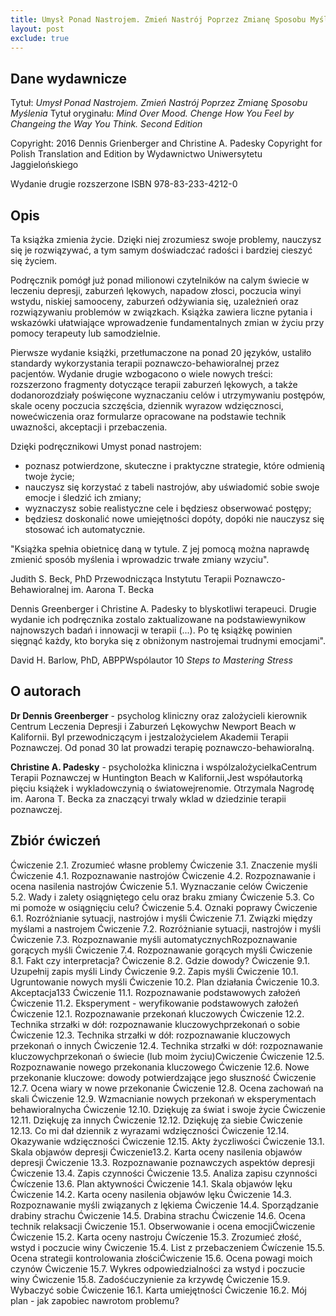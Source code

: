 ```yaml
---
title: Umysł Ponad Nastrojem. Zmień Nastrój Poprzez Zmianę Sposobu Myślenia
layout: post
exclude: true
---
```


## Dane wydawnicze

Tytuł: *Umysł Ponad Nastrojem. Zmień Nastrój Poprzez Zmianę Sposobu Myślenia*
Tytuł oryginału: *Mind Over Mood. Chenge How You Feel by Changeing the Way You Think. Second Edition*

Copyright: 2016 Dennis Grienberger and Christine A. Padesky
Copyright for Polish Translation and Edition by Wydawnictwo Uniwersytetu Jaggielońskiego

Wydanie drugie rozszerzone
ISBN 978-83-233-4212-0

## Opis

Ta książka zmienia życie. Dzięki niej zrozumiesz swoje problemy, nauczysz się je rozwiązywać, a tym samym doświadczać radości i bardziej cieszyć się życiem.

Podręcznik pomógł już ponad milionowi czytelników na calym świecie w leczeniu depresji, zaburzeń lękowych, napadow złosci, poczucia winyi wstydu, niskiej samooceny, zaburzeń odżywiania się, uzależnień oraz rozwiązywaniu problemów w związkach. Książka zawiera liczne pytania i wskazówki ułatwiające wprowadzenie fundamentalnych zmian w życiu przy pomocy terapeuty lub samodzielnie.

Pierwsze wydanie książki, przetłumaczone na ponad 20 języków, ustaliło standardy wykorzystania terapii poznawczo-behawioralnej przez
pacjentów. Wydanie drugie wzbogacono o wiele nowych treści: rozszerzono fragmenty dotyczące terapii zaburzeń lękowych, a także dodanorozdziały poświęcone wyznaczaniu celów i utrzymywaniu postępów, skale oceny poczucia szczęścia, dziennik wyrazow wdzięcznosci, nowećwiczenia oraz formularze opracowane na podstawie technik uwaznošci, akceptacji i przebaczenia.

Dzięki podręcznikowi Umyst ponad nastrojem:
- poznasz potwierdzone, skuteczne i praktyczne strategie, które odmienią twoje życie;
- nauczysz się korzystać z tabeli nastrojów, aby uświadomić sobie swoje emocje i śledzić ich zmiany;
- wyznaczysz sobie realistyczne cele i będziesz obserwować postępy;
- będziesz doskonalić nowe umiejętności dopóty, dopóki nie nauczysz się stosować ich automatycznie.

"Książka spełnia obietnicę daną w tytule. Z jej pomocą można naprawdę zmienić sposób myślenia i wprowadzic trwałe zmiany wzyciu". 

Judith S. Beck, PhD
Przewodnicząca Instytutu Terapii Poznawczo-Behawioralnej im. Aarona T. Becka

Dennis Greenberger i Christine A. Padesky to blyskotliwi terapeuci. Drugie wydanie ich podręcznika zostalo zaktualizowane na podstawiewynikow najnowszych badań i innowacji w terapii (...). Po tę książkę powinien sięgnąć każdy, kto boryka się z obniżonym nastrojemai trudnymi emocjami".

David H. Barlow, PhD, ABPPWspólautor 10 *Steps to Mastering Stress*

## O autorach

**Dr Dennis Greenberger** - psycholog kliniczny oraz zalożycieli kierownik Centrum Leczenia Depresji i Zaburzeń Lękowychw Newport Beach w Kalifornii. Byl przewodniczącym i jestzalożycielem Akademii Terapii Poznawczej. Od ponad 30 lat prowadzi terapię poznawczo-behawioralną.

**Christine A. Padesky** - psycholożka kliniczna i wspólzalożycielkaCentrum Terapii Poznawczej w Huntington Beach w Kalifornii,Jest współautorką pięciu książek i wykladowczynią o światowejrenomie. Otrzymala Nagrodę im. Aarona T. Becka za znaczącyi trwaly wklad w dziedzinie terapii poznawczej.

## Zbiór ćwiczeń

Ćwiczenie 2.1. Zrozumieć własne problemy
Ćwiczenie 3.1. Znaczenie myśli
Ćwiczenie 4.1. Rozpoznawanie nastrojów
Ćwiczenie 4.2. Rozpoznawanie i ocena nasilenia nastrojów
Ćwiczenie 5.1. Wyznaczanie celów
Ćwiczenie 5.2. Wady i zalety osiągniętego celu oraz braku zmiany
Ćwiczenie 5.3. Co mi pomoże w osiągnięciu celu?
Ćwiczenie 5.4. Oznaki poprawy
Ćwiczenie 6.1. Rozróżnianie sytuacji, nastrojów i myśli
Ćwiczenie 7.1. Związki między myślami a nastrojem
Ćwiczenie 7.2. Rozróżnianie sytuacji, nastrojów i myśli
Ćwiczenie 7.3. Rozpoznawanie myśli automatycznychRozpoznawanie gorących myśli
Ćwiczenie 7.4. Rozpoznawanie gorących myśli
Ćwiczenie 8.1. Fakt czy interpretacja?
Ćwiczenie 8.2. Gdzie dowody?
Ćwiczenie 9.1. Uzupełnij zapis myśli Lindy
Ćwiczenie 9.2. Zapis myśli
Ćwiczenie 10.1. Ugruntowanie nowych myśli
Ćwiczenie 10.2. Plan działania
Ćwiczenie 10.3. Akceptacja133
Ćwiczenie 11.1. Rozpoznawanie podstawowych założeń
Ćwiczenie 11.2. Eksperyment - weryfikowanie podstawowych założeń
Ćwiczenie 12.1. Rozpoznawanie przekonań kluczowych
Ćwiczenie 12.2. Technika strzałki w dół: rozpoznawanie kluczowychprzekonań o sobie
Ćwiczenie 12.3. Technika strzałki w dół: rozpoznawanie kluczowych przekonań o innych
Ćwiczenie 12.4. Technika strzałki w dół: rozpoznawanie kluczowychprzekonań o świecie (lub moim życiu)Cwiczenie
Ćwiczenie 12.5. Rozpoznawanie nowego przekonania kluczowego
Ćwiczenie 12.6. Nowe przekonanie kluczowe: dowody potwierdzające jego słuszność
Ćwiczenie 12.7. Ocena wiary w nowe przekonanie
Ćwiczenie 12.8. Ocena zachowań na skali
Ćwiczenie 12.9. Wzmacnianie nowych przekonań w eksperymentach behawioralnycha
Ćwiczenie 12.10. Dziękuję za świat i swoje życie
Ćwiczenie 12.11. Dziękuję za innych
Ćwiczenie 12.12. Dziękuję za siebie
Ćwiczenie 12.13. Co mi dał dziennik z wyrazami wdzięczności
Ćwiczenie 12.14. Okazywanie wdzięczności
Ćwiczenie 12.15. Akty życzliwości
Ćwiczenie 13.1. Skala objawów depresji
Ćwiczenie13.2. Karta oceny nasilenia objawów depresji
Ćwiczenie 13.3. Rozpoznawanie poznawczych aspektów depresji
Ćwiczenie 13.4. Zapis czynności
Ćwiczenie 13.5. Analiza zapisu czynności
Ćwíczenie 13.6. Plan aktywności
Ćwiczenie 14.1. Skala objawów lęku
Ćwiczenie 14.2. Karta oceny nasilenia objawów lęku
Ćwiczenie 14.3. Rozpoznawanie myśli związanych z lękiema
Ćwiczenie 14.4. Sporządzanie drabiny strachu
Ćwiczenie 14.5. Drabina strachu
Ćwiczenie 14.6. Ocena technik relaksacji
Ćwiczenie 15.1. Obserwowanie i ocena emocjiĆwiczenie
Ćwiczenie 15.2. Karta oceny nastroju
Ćwíczenie 15.3. Zrozumieć złość, wstyd i poczucie winy
Ćwiczenie 15.4. List z przebaczeniem
Ćwíczenie 15.5. Ocena strategii kontrolowania złościĆwiczenie 15.6. Ocena powagi moich czynów
Ćwiczenie 15.7. Wykres odpowiedzialności za wstyd i poczucie winy 
Ćwiczenie 15.8. Zadośćuczynienie za krzywdę
Ćwiczenie 15.9. Wybaczyć sobie
Ćwiczenie 16.1. Karta umiejętności
Ćwiczenie 16.2. Mój plan - jak zapobiec nawrotom problemu?
